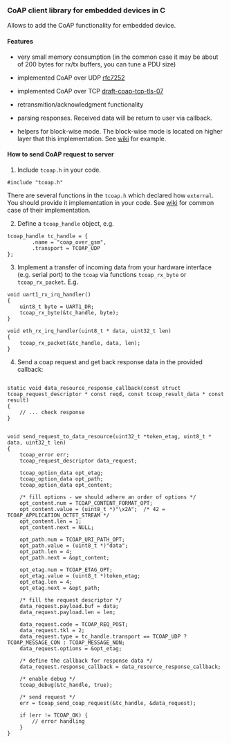 ### CoAP client library for embedded devices in C

Allows to add the CoAP functionality for embedded device.

#### Features

- very small memory consumption (in the common case it may be about of 200 bytes for rx/tx buffers, you can tune a PDU size)

- implemented CoAP over UDP [rfc7252](https://tools.ietf.org/html/rfc7252)

- implemented CoAP over TCP [draft-coap-tcp-tls-07](https://tools.ietf.org/html/draft-ietf-core-coap-tcp-tls-07)

- retransmition/acknowledgment functionality

- parsing responses. Received data will be return to user via callback.

- helpers for block-wise mode. The block-wise mode is located on higher layer that this implementation.
  See [wiki](https://github.com/Mozilla9/tiny-coap/wiki/Block-wise-mode-example) for example.


#### How to send CoAP request to server

1) Include `tcoap.h` in your code.

```
#include "tcoap.h"

```
  There are several functions in the `tcoap.h` which declared how `external`. You should provide it implementation in your code. See [wiki](https://github.com/Mozilla9/tiny-coap/wiki) for common case of their implementation.


2) Define a `tcoap_handle` object, e.g.

```
tcoap_handle tc_handle = {
        .name = "coap_over_gsm",
        .transport = TCOAP_UDP
};

```


3) Implement a transfer of incoming data from your hardware interface (e.g. serial port) to the `tcoap` via functions `tcoap_rx_byte` or `tcoap_rx_packet`. E.g.

```
void uart1_rx_irq_handler()
{
    uint8_t byte = UART1_DR;    
    tcoap_rx_byte(&tc_handle, byte);
}

void eth_rx_irq_handler(uint8_t * data, uint32_t len)
{
    tcoap_rx_packet(&tc_handle, data, len);
}

```


4) Send a coap request and get back response data in the provided callback:

```

static void data_resource_response_callback(const struct tcoap_request_descriptor * const reqd, const tcoap_result_data * const result)
{
    // ... check response
}


void send_request_to_data_resource(uint32_t *token_etag, uint8_t * data, uint32_t len)
{
    tcoap_error err;
    tcoap_request_descriptor data_request;

    tcoap_option_data opt_etag;
    tcoap_option_data opt_path;
    tcoap_option_data opt_content;

    /* fill options - we should adhere an order of options */
    opt_content.num = TCOAP_CONTENT_FORMAT_OPT;
    opt_content.value = (uint8_t *)"\x2A";  /* 42 = TCOAP_APPLICATION_OCTET_STREAM */
    opt_content.len = 1;
    opt_content.next = NULL;

    opt_path.num = TCOAP_URI_PATH_OPT;
    opt_path.value = (uint8_t *)"data";
    opt_path.len = 4;
    opt_path.next = &opt_content;

    opt_etag.num = TCOAP_ETAG_OPT;
    opt_etag.value = (uint8_t *)token_etag;
    opt_etag.len = 4;
    opt_etag.next = &opt_path;

    /* fill the request descriptor */
    data_request.payload.buf = data;
    data_request.payload.len = len;

    data_request.code = TCOAP_REQ_POST;
    data_request.tkl = 2;
    data_request.type = tc_handle.transport == TCOAP_UDP ? TCOAP_MESSAGE_CON : TCOAP_MESSAGE_NON;
    data_request.options = &opt_etag;
    
    /* define the callback for response data */
    data_request.response_callback = data_resource_response_callback;

    /* enable debug */
    tcoap_debug(&tc_handle, true);
    
    /* send request */
    err = tcoap_send_coap_request(&tc_handle, &data_request);

    if (err != TCOAP_OK) {
        // error handling
    }
}

```
